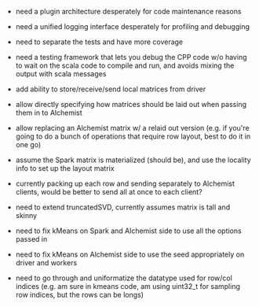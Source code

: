 * need a plugin architecture desperately for code maintenance reasons
* need a unified logging interface desperately for profiling and debugging
* need to separate the tests and have more coverage
* need a testing framework that lets you debug the CPP code w/o having to wait on the scala code to compile and run, and avoids mixing the output with scala messages

* add ability to store/receive/send local matrices from driver
* allow directly specifying how matrices should be laid out when passing them in to Alchemist
* allow replacing an Alchemist matrix w/ a relaid out version (e.g. if you're going to do a bunch of operations that require row layout, best to do it in one go)

* assume the Spark matrix is materialized (should be), and use the locality info to set up the layout matrix
* currently packing up each row and sending separately to Alchemist clients, would be better to send all at once to each client?

* need to extend truncatedSVD, currently assumes matrix is tall and skinny
* need to fix kMeans on Spark and Alchemist side to use all the options passed in
* need to fix kMeans on Alchemist side to use the seed appropriately on driver and workers
* need to go through and uniformatize the datatype used for row/col indices (e.g. am sure in kmeans code, am using uint32_t for sampling row indices, but the rows can be longs)
